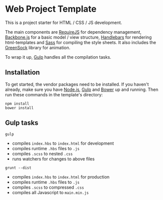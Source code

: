 # Web Project Template
This is a project starter for HTML / CSS / JS development.

The main components are [RequireJS](http://requirejs.org/) for dependency management,
[Backbone.js](http://backbonejs.org/) for a basic model / view structure, [Handlebars](http://handlebarsjs.com/)
for rendering html-templates and [Sass](http://sass-lang.com/) for compiling the style sheets.
It also includes the [GreenSock](http://greensock.com/) library for animation.

To wrap it up, [Gulp](http://gulpjs.com/) handles all the compilation tasks.

## Installation
To get started, the vendor packages need to be installed. If you haven't already, make sure you have
[Node.js](http://nodejs.org/), [Gulp](http://gulpjs.com/) and [Bower](http://bower.io/) up and running.
Then run these commands in the template's directory:
```
npm install
bower install
```

## Gulp tasks
```
gulp
```
- compiles `index.hbs` to `index.html` for development
- compiles runtime `.hbs` files to `.js`
- compiles `.scss` to nested `.css`
- runs watchers for changes to above files

```
grunt --dist
```
- compiles `index.hbs` to `index.html` for production
- compiles runtime `.hbs` files to `.js`
- compiles `.scss` to compressed `.css`
- compiles all Javascript to `main.min.js`
